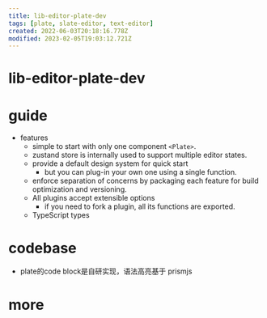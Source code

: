 ```yaml
---
title: lib-editor-plate-dev
tags: [plate, slate-editor, text-editor]
created: 2022-06-03T20:18:16.778Z
modified: 2023-02-05T19:03:12.721Z
---
```


# lib-editor-plate-dev

# guide

- features
  - simple to start with only one component `<Plate>`.
  - zustand store is internally used to support multiple editor states.
  - provide a default design system for quick start 
    - but you can plug-in your own one using a single function.
  - enforce separation of concerns by packaging each feature for build optimization and versioning.
  - All plugins accept extensible options 
    - if you need to fork a plugin, all its functions are exported.
  - TypeScript types
# codebase
- plate的code block是自研实现，语法高亮基于 prismjs
# more
